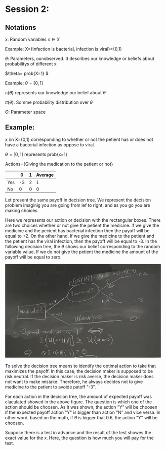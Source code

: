 # Session 2:

## Notations

x: Random variables     $x \in X$

Example: X={Infection is bacterial, infection is viral}={0,1}

$\theta$: Parameters, ounobserved. It describes our knowledge or beliefs about probabilitys of different x.

$\theta= prob{X=1} $

Example: $\theta=[0,1]$

$\pi(\theta)$ represents our knowledge our belief about $\theta$

$\pi(\theta)$: Somme probability distribution over $\theta$

$\Theta$: Parameter space


## Example:

x \in X={0,1} corresponding to whether or not the petient has or does not have a bacterial infection as oppose to viral.

 $\theta=[0,1]$  represents prob{x=1}
 
 Actions={Giving the medication to the petient or not}
 
 
 |               | 0             |      1       | Average      |
 | ------------- | ------------- |------------- |------------- |
 |       Yes     | -3            |2             |    1         |
 |       No      | 0             |0             |    0         |


Let present the same payoff in decision tree. We represent the decision problem imaginig you are going from lef to right, and as you go you are making choices.

Here we represents our action or decision with the rectangular boxes. There are two choices whether or not give the petient the medicine. If we give the medicine and the pecient has bacterial infection then the payoff will be equal to +2. On the other hand, if we give the medicine to the petient and the petient has the viral infection, then the payoff will be equal to -3. In the following decision tree, the $\theta$ shows our belief corresponding to the random variable value. If we do not give the petient the medicine the amount of the payoff will be equal to zero.

![1](Picturs/pic_4.png)

To solve the decision tree means to identify the optimal action to take that maximizes the payoff. In this case, the decision maker is supposed to be risk neutral. If the decision maker is risk averse, the decision maker does not want to make mistake. Therefore, he always decides  not to give medicine to the petient to avoide patoff "-3". 

 
For each action in the decision tree, the amount of expected payoff was claculated showed in the above figure. The question is which one of the action should be choosen. As it was shown, the action "Y" will be choosen if the expected payoff action "Y" is bigger than action "N" and vice versa. In other word, based on the math, if $\theta$ is bigger that 0.6, the action "Y" will be choosen.


Suppose there is a test in advance and the result of the test showes the exact value for the x. Here, the question is how much you will pay for the test. 








